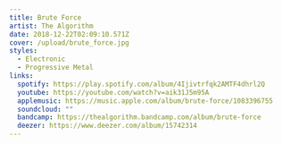 ```yaml
---
title: Brute Force
artist: The Algorithm
date: 2018-12-22T02:09:10.571Z
cover: /upload/brute_force.jpg
styles:
  - Electronic
  - Progressive Metal
links:
  spotify: https://play.spotify.com/album/4Ijivtrfqk2AMTF4dhrl2Q
  youtube: https://youtube.com/watch?v=aik31J5m95A
  applemusic: https://music.apple.com/album/brute-force/1083396755
  soundcloud: ""
  bandcamp: https://thealgorithm.bandcamp.com/album/brute-force
  deezer: https://www.deezer.com/album/15742314
---
```

